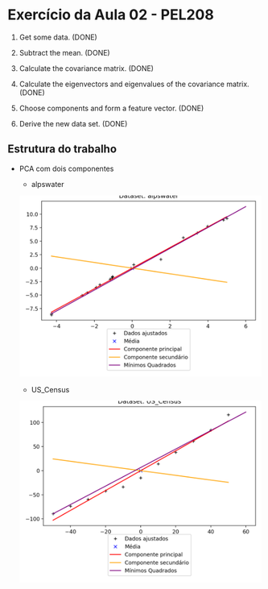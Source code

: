 # Exercício da Aula 02 - PEL208

1. Get some data. (DONE)

2. Subtract the mean. (DONE)

3. Calculate the covariance matrix. (DONE)

4. Calculate the eigenvectors and eigenvalues of the covariance matrix. (DONE)

5. Choose components and form a feature vector. (DONE)

6. Derive the new data set. (DONE)

## Estrutura do trabalho

- PCA com dois componentes
    - alpswater
    
    ![alt text](https://raw.githubusercontent.com/gbodra/mestrado-ia-pel208-pca/main/images/alpswater.png "alpswater")
    
    - US_Census
    
    ![alt text](https://raw.githubusercontent.com/gbodra/mestrado-ia-pel208-pca/main/images/US_Census.png "US_Census")
    